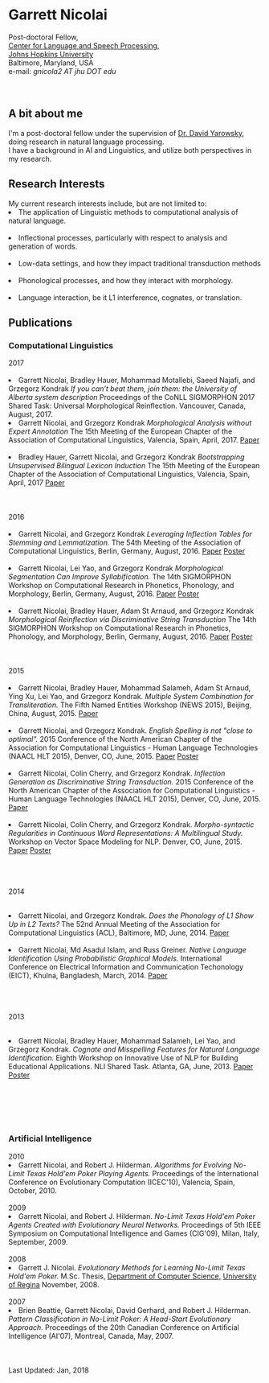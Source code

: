 <h1>Garrett Nicolai</h1>

Post-doctoral Fellow,
<br><A HREF="https://www.clsp.jhu.edu/"> Center for Language and Speech Processing, </A>
<br><A HREF = "https://www.jhu.edu/">Johns Hopkins University</A>
<br>Baltimore, Maryland,
USA
<br>e-mail:  <em>gnicola2 AT jhu DOT edu</em>
<br><br><br>

<h2> A bit about me </h2>
I'm a post-doctoral fellow under the supervision of 
<A HREF = "http://www.cs.jhu.edu/~yarowsky/">Dr. David Yarowsky</A>,
doing research in natural language processing.
<br>I have a background in AI and Linguistics, and utilize both
perspectives in my research.



<h2> Research Interests</h2>
My current research interests include, but are not limited to:
<br><LI> The application of Linguistic methods to computational analysis of natural language. </LI>
<br><LI> Inflectional processes, particularly with respect
to analysis and generation of words.</LI>

<br>
<LI> Low-data settings, and how they impact traditional transduction methods </LI>

<br>
<LI> Phonological processes, and how they interact with morphology.</LI>

<br>
<LI> Language interaction, be it L1 interference, cognates, or translation.</LI>



<h2> Publications</h2>

<h3> Computational Linguistics </h3>
2017
<br>
<br>

<LI>    Garrett Nicolai, Bradley Hauer, Mohammad Motallebi, Saeed Najafi, and Grzegorz Kondrak
        <em>If you can’t beat them, join them: the University of Alberta system description</em>
        Proceedings of the CoNLL SIGMORPHON 2017 Shared Task: Universal Morphological Reinflection.
        Vancouver, Canada, August, 2017.
</LI>

<LI>    Garrett Nicolai, and Grzegorz Kondrak
        <em>Morphological Analysis without Expert Annotation</em>
        The 15th Meeting of the European Chapter of the Association of Computational Linguistics,
        Valencia, Spain, April, 2017.
	<a href="publications/analysisCR.pdf">Paper</a>
</LI>
<br>
<LI>    Bradley Hauer, Garrett Nicolai, and Grzegorz Kondrak
        <em>Bootstrapping Unsupervised Bilingual Lexicon Induction</em>
        The 15th Meeting of the European Chapter of the Association of Computational Linguistics,
        Valencia, Spain, April, 2017
        <a href="publications/selftrain.pdf">Paper</a>

</LI>
<br>
<br>
<br>
2016
<br>
<br>

<LI>    Garrett Nicolai, and Grzegorz Kondrak
        <em>Leveraging Inflection Tables for Stemming and Lemmatization.</em>
	The 54th Meeting of the Association of Computational Linguistics,
	Berlin, Germany, August, 2016.
	<a href="publications/segmentationCR.pdf">Paper</a>
        <a href="publications/StemmingFinal.pdf">Poster</a>
</LI>
<br>
<LI>    Garrett Nicolai, Lei Yao, and Grzegorz Kondrak
        <em>Morphological Segmentation Can Improve Syllabification.</em>
	The 14th SIGMORPHON Workshop on Computational Research in Phonetics, Phonology, and Morphology,
	Berlin, Germany, August, 2016.
	<a href="publications/syllabification.pdf">Paper</a>
        <a href="publications/SyllabificationFinal.pdf">Poster</a>
</LI>	
<br>
<LI>    Garrett Nicolai, Bradley Hauer, Adam St Arnaud, and Grzegorz Kondrak
        <em>Morphological Reinflection via Discriminative String Transduction</em>
	The 14th SIGMORPHON Workshop on Computational Research in Phonetics, Phonology, and Morphology,
	Berlin, Germany, August, 2016.
	<a href="publications/sigmorphon16.pdf">Paper</a>
        <a href="publications/SigmorphonFinal.pdf">Poster</a>
</LI>	
<br>
<br>
<br>
2015
<br>
<br>

<LI>    Garrett Nicolai, Bradley Hauer, Mohammad Salameh, Adam St Arnaud, Ying Xu, Lei Yao, and
        Grzegorz Kondrak.
        <em>Multiple System Combination for Transliteration.</em>
        The Fifth Named Entities Workshop (NEWS 2015),
        Beijing, China, August, 2015.
	<a href="publications/news.pdf">Paper</a>

</LI>
<br>
       
<LI>    Garrett Nicolai, and Grzegorz Kondrak.
        <em>English Spelling is not "close to optimal".</em>
        2015 Conference of the North American Chapter of the Association for Computational Linguistics
        - Human Language Technologies (NAACL HLT 2015), 
        Denver, CO, June, 2015.
	<a href="publications/Spelling.pdf">Paper</a>
        <a href="publications/SpellingPoster.pdf">Poster</a>
</LI>
<br>
<LI>    Garrett Nicolai, Colin Cherry, and Grzegorz Kondrak.
        <em>Inflection Generation as Discriminative String Transduction.</em>
        2015 Conference of the North American Chapter of the Association for Computational Linguistics
        - Human Language Technologies (NAACL HLT 2015), 
        Denver, CO, June, 2015.
	<a href="publications/inflection.pdf">Paper</a>
</LI>
<br>
<LI>    Garrett Nicolai, Colin Cherry, and Grzegorz Kondrak.
        <em>Morpho-syntactic Regularities in Continuous Word Representations: 
            A Multilingual Study.</em>
        Workshop on Vector Space Modeling for NLP.
        Denver, CO, June, 2015.
	<a href="publications/W2V.pdf">Paper</a>
	<a href="publications/W2VPoster.pdf">Poster</a>
</LI>
<br>
<br>
<br>

2014
<br>
<br>
<LI>    Garrett Nicolai, and Grzegorz Kondrak.
	<em>Does the Phonology of L1 Show Up in L2 Texts?</em>
        The 52nd Annual Meeting of the Association for Computational Linguistics
 (ACL), Baltimore, MD, June, 2014.
	<a href="publications/NLIBigrams.pdf">Paper</a>
</LI>
<br>

<LI>    Garrett Nicolai, Md Asadul Islam, and Russ Greiner.
	<em>Native Language Identification Using Probabilistic Graphical
	Models.</em>
	International Conference on Electrical Information and Communication
	Techonology (EICT), Khulna, Bangladesh, March, 2014.
	<a href="publications/Bayesian.pdf">Paper</a>
</LI>
<br>
<br>
<br>

2013
<br>
<br>
<LI>	Garrett Nicolai, Bradley Hauer, Mohammad Salameh, 
        Lei Yao, and Grzegorz Kondrak.
	<em>Cognate and Misspelling Features for
        Natural Language Identification.</em>
	Eighth Workshop on Innovative Use of
        NLP for Building Educational Applications.
	NLI Shared Task. Atlanta, GA, June, 2013.
        <a href="publications/NLI.pdf">Paper</a>
	<a href="publications/NLIPoster.pdf">Poster</a>

</LI>
<br>
<br>
<br>
<br>
<br>
<h3> Artificial Intelligence </h3>
2010 
<LI>	Garrett Nicolai, and Robert J. Hilderman.
	<em>Algorithms for Evolving No-Limit Texas Hold'em Poker Playing Agents.</em>
	Proceedings of the International Conference on Evolutionary Computation (ICEC'10),
	Valencia, Spain, October, 2010.
</LI>
<br>
2009
<LI>	Garrett Nicolai, and Robert J. Hilderman.
	<em>No-Limit Texas Hold'em Poker Agents Created with Evolutionary Neural Networks.</em>
	Proceedings of 5th IEEE Symposium on Computational Intelligence and Games (CIG'09),
	Milan, Italy, September, 2009.
</LI>
<br>
2008
<LI>    Garrett J. Nicolai.
	<em> Evolutionary Methods for Learning No-Limit Texas Hold'em Poker.</em>
	M.Sc. Thesis, 
	<A HREF = "cs.uregina.ca">Department of Computer Science,</A>
	<A HREF = "uregina.ca">University of Regina</A>
	November, 2008.
</LI>
<br>
2007	
<LI>	Brien Beattie, Garrett Nicolai, David Gerhard, and Robert J. Hilderman.
	<em>Pattern Classification in No-Limit Poker: A Head-Start Evolutionary Approach.</em>
	Proceedings of the 20th Canadian Conference on Artificial Intelligence (AI'07),
	Montreal, Canada, May, 2007.
</LI>

<br>
<br>
<br>
	Last Updated: Jan, 2018     
